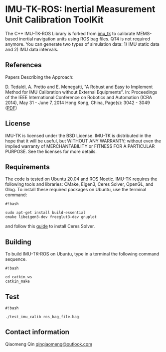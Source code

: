 # IMU-TK-ROS: Inertial Measurement Unit Calibration ToolKit #

The C++ IMU-TK-ROS Library is forked from [
imu_tk](https://github.com/Kyle-ak/imu_tk)
to calibrate MEMS-based inertial navigation units using 
ROS bag files. QT4 is not required anymore. You can generate 
two types of simulation data: 1) IMU static data and 2) IMU data 
intervals.

## References ##

Papers Describing the Approach:

D. Tedaldi, A. Pretto and E. Menegatti, "A Robust and 
Easy to Implement Method for IMU Calibration without 
External Equipments". In: Proceedings of the IEEE 
International Conference on Robotics and Automation 
(ICRA 2014), May 31 - June 7, 2014 Hong Kong, China, 
Page(s): 3042 - 3049 ([PDF](./A_robust_and_easy_to_implement_method_for_IMU_calibration_without_external_equipments.pdf))

## License ##

IMU-TK is licensed under the BSD License.
IMU-TK is distributed in the hope that it will be useful, but WITHOUT ANY WARRANTY; without even the implied warranty of MERCHANTABILITY or FITNESS FOR A PARTICULAR PURPOSE. See the licenses for more details.

## Requirements ##

The code is tested on Ubuntu 20.04 and 
ROS Noetic. IMU-TK requires the 
following tools and libraries: CMake, 
Eigen3, Ceres Solver, OpenGL, and Glog. 
To install these required packages on 
Ubuntu, use the terminal command:

```
#!bash

sudo apt-get install build-essential 
cmake libeigen3-dev freeglut3-dev gnuplot
```
and follow this [guide](http://ceres-solver.org/building.html) to install Ceres Solver.

## Building ##

To build IMU-TK-ROS on Ubuntu, type in a terminal the following command sequence.

```
#!bash

cd catkin_ws
catkin_make
```

## Test ##
```
#!bash

./test_imu_calib ros_bag_file.bag

```

## Contact information ##

Qiaomeng Qin [qinqiaomeng@outlook.com](qinqiaomeng@outlook.com)